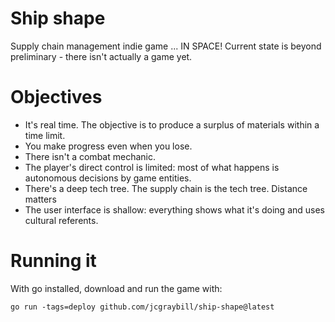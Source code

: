 # Ship shape
Supply chain management indie game ... IN SPACE! Current state is beyond preliminary - there isn't actually a game yet. 

# Objectives
* It's real time. The objective is to produce a surplus of materials within a time limit.
* You make progress even when you lose.
* There isn't a combat mechanic.
* The player's direct control is limited: most of what happens is autonomous decisions by game entities.
* There's a deep tech tree. The supply chain is the tech tree. Distance matters
* The user interface is shallow: everything shows what it's doing and uses cultural referents.

# Running it

With go installed, download and run the game with:

```
go run -tags=deploy github.com/jcgraybill/ship-shape@latest
```

